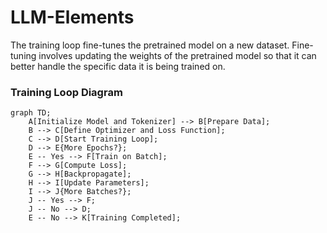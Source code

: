 # LLM-Elements
The training loop fine-tunes the pretrained model on a new dataset. 
Fine-tuning involves updating the weights of the pretrained model 
so that it can better handle the specific data it is being trained on.

### Training Loop Diagram

```mermaid
graph TD;
    A[Initialize Model and Tokenizer] --> B[Prepare Data];
    B --> C[Define Optimizer and Loss Function];
    C --> D[Start Training Loop];
    D --> E{More Epochs?};
    E -- Yes --> F[Train on Batch];
    F --> G[Compute Loss];
    G --> H[Backpropagate];
    H --> I[Update Parameters];
    I --> J{More Batches?};
    J -- Yes --> F;
    J -- No --> D;
    E -- No --> K[Training Completed];
